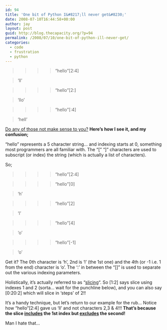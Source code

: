 ```yaml
---
id: 94
title: 'One bit of Python I&#8217;ll never get&#8230;'
date: 2008-07-10T16:44:58+00:00
author: jay
layout: post
guid: http://blog.thecapacity.org/?p=94
permalink: /2008/07/10/one-bit-of-python-ill-never-get/
categories:
  - code
  - frustration
  - python
---
```

> >>> &#8220;hello&#8221;[2:4]
  
> &#8216;ll&#8217;
  
> >>> &#8220;hello&#8221;[2:]
  
> &#8216;llo&#8217;
  
> >>> &#8220;hello&#8221;[:4]
  
> &#8216;hell&#8217;

<span style="text-decoration: underline;">Do any of those not make sense to you?</span> **Here&#8217;s how I see it, and my confusion;**

&#8220;hello&#8221; represents a 5 character string&#8230; and indexing starts at 0, something most programmers are all familiar with. The &#8220;[&#8221; &#8220;]&#8221; characters are used to subscript (or index) the string (which is actually a list of characters).

So;

> >>> &#8220;hello&#8221;[2:4]
  
> >>> &#8220;hello&#8221;[0]
  
> &#8216;h&#8217;
  
> >>> &#8220;hello&#8221;[2]
  
> &#8216;l&#8217;
  
> >>> &#8220;hello&#8221;[4]
  
> &#8216;o&#8217;
  
> >>> &#8220;hello&#8221;[-1]
  
> &#8216;o&#8217;

Get it? The 0th character is &#8216;h&#8217;, 2nd is &#8216;l&#8217; (the 1st one) and the 4th (or -1 i.e. 1 from the end) character is &#8216;o&#8217;. The &#8216;:&#8217; in between the &#8220;[]&#8221; is used to separate out the various indexing parameters.

Holistically, it&#8217;s actually referred to as &#8220;[slicing](http://www.diveintopython.org/native_data_types/lists.html)&#8220;. So [1:2] says slice using indexes 1 and 2 (sorta&#8230; wait for the punchline below), and you can also say [0:20:2] which will slice in &#8216;steps&#8217; of 2!!

It&#8217;s a handy technique, but let&#8217;s return to our example for the rub&#8230; Notice how &#8220;hello&#8221;[2:4] gave us &#8216;ll&#8217; and not characters 2,3 & 4!!! **That&#8217;s because the slice <span style="text-decoration: underline;">includes</span> the 1st index but <span style="text-decoration: underline;">excludes</span> the second!**

Man I hate that&#8230;